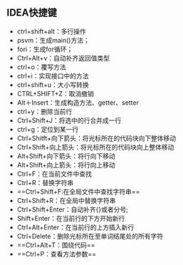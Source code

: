 ## IDEA快捷键

- ctrl+shift+alt：多行操作
- psvm：生成main()方法；
- fori：生成for循环；
- Ctrl+Alt+v：自动补齐返回值类型
- ctrl+o：覆写方法
- ctrl+i：实现接口中的方法
- ctrl+shift+u：大小写转换
- CTRL+SHIFT+Z：取消撤销
- Alt＋Insert：生成构造方法、getter、setter
- ctrl+y：删除当前行
- Ctrl+Shift+J：将选中的行合并成一行
- ctrl+g：定位到某一行
- Ctrl+Shitft+向下箭头：将光标所在的代码块向下整体移动
- Ctrl+Shift+向上箭头：将光标所在的代码块向上整体移动
- Alt+Shift+向下箭头：将行向下移动
- Alt+Shift+向上箭头：将行向上移动
- Ctrl+F：在当前文件中查找
- Ctrl+R：替换字符串
- ==Ctrl+Shift+F:在全局文件中查找字符串==
- Ctrl+Shift+R：在全局中替换字符串
- Ctrl+Shift+Enter：自动补齐{}或者分号;
- Shift+Enter：在当前行的下方开始新行
- Ctrl+Alt+Enter：在当前行的上方插入新行
- Ctrl+Delete：删除光标所在至单词结尾处的所有字符
- ==Ctrl+Alt+T：围绕代码==
- ==Ctrl+P：查看方法参数==

